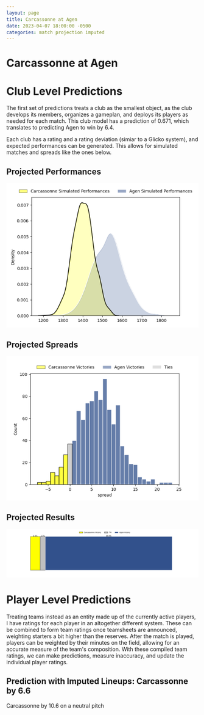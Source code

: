 ```yaml
---  
layout: page  
title: Carcassonne at Agen  
date: 2023-04-07 18:00:00 -0500  
categories: match projection imputed  
---
```

# Carcassonne at Agen

# Club Level Predictions


The first set of predictions treats a club as the smallest object, as the club develops its members, organizes a gameplan, and deploys its players as needed for each match. This club model has a prediction of 0.671, which translates to predicting Agen to win by 6.4.

Each club has a rating and a rating deviation (simiar to a Glicko system), and expected performances can be generated. This allows for simulated matches and spreads like the ones below.
## Projected Performances


![Projected Performances](plots/performances_2023-04-07-Agen-Carcassonne.png)
## Projected Spreads


![Projected Spreads](plots/spreads_2023-04-07-Agen-Carcassonne.png)
## Projected Results


![Projected Results](plots/resultbar_2023-04-07-Agen-Carcassonne.png)
# Player Level Predictions


Treating teams instead as an entity made up of the currently active players, I have ratings for each player in an altogether different system. These can be combined to form team ratings once teamsheets are announced, weighting starters a bit higher than the reserves. After the match is played, players can be weighted by their minutes on the field, allowing for an accurate measure of the team's composition. With these compiled team ratings, we can make predictions, measure inaccuracy, and update the individual player ratings.
## Prediction with Imputed Lineups: Carcassonne by 6.6


Carcassonne by 10.6 on a neutral pitch

